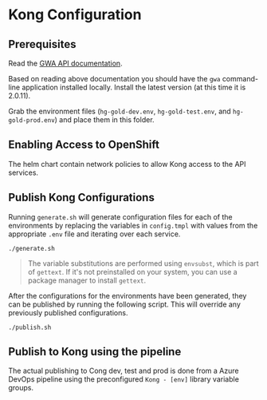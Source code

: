 # Kong Configuration

## Prerequisites

Read the [GWA API documentation](https://bcgov.github.io/aps-infra-platform/guides/owner-journey/).

Based on reading above documentation you should have the `gwa` command-line application installed locally. Install the latest version (at this time it is 2.0.11).

Grab the environment files (`hg-gold-dev.env`, `hg-gold-test.env`, and `hg-gold-prod.env`) and place them in this folder.

## Enabling Access to OpenShift

The helm chart contain network policies to allow Kong access to the API services.

## Publish Kong Configurations

Running `generate.sh` will generate configuration files for each of the environments by replacing the variables in `config.tmpl` with values from the appropriate `.env` file and iterating over each service.

```shell
./generate.sh
```

> The variable substitutions are performed using `envsubst`, which is part of `gettext`. If it's not preinstalled on your system, you can use a package manager to install `gettext`.

After the configurations for the environments have been generated, they can be published by running the following script. This will override any previously published configurations.

```shell
./publish.sh
```

## Publish to Kong using the pipeline

The actual publishing to Cong dev, test and prod is done from a Azure DevOps pipeline using the preconfigured `Kong - [env]` library variable groups.
